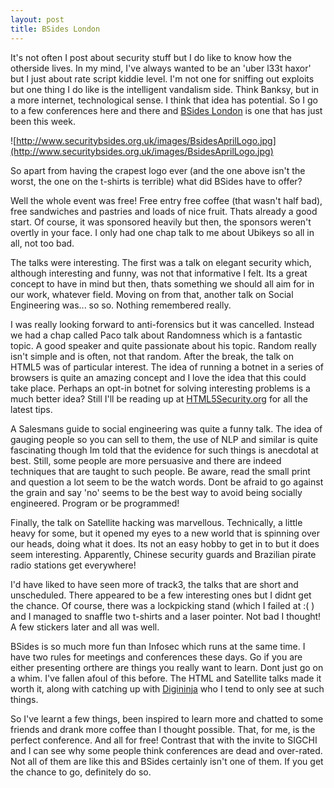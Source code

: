 ```yaml
---
layout: post
title: BSides London
---
```

It's not often I post about security stuff but I do like to know how the otherside lives. In my mind, I've always wanted to be an 'uber l33t haxor' but I just about rate script kiddie level. I'm not one for sniffing out exploits but one thing I do like is the intelligent vandalism side. Think Banksy, but in a more internet, technological sense. I think that idea has potential. So I go to a few conferences here and there and [BSides London](http://www.securitybsides.org.uk) is one that has just been this week.

![http://www.securitybsides.org.uk/images/BsidesAprilLogo.jpg](http://www.securitybsides.org.uk/images/BsidesAprilLogo.jpg)

So apart from having the crapest logo ever (and the one above isn't the worst, the one on the t-shirts is terrible) what did BSides have to offer? 

Well the whole event was free! Free entry free coffee (that wasn't half bad), free sandwiches and pastries and loads of nice fruit. Thats already a good start. Of course, it was sponsored heavily but then, the sponsors weren't overtly in your face. I only had one chap talk to me about Ubikeys so all in all, not too bad. 

The talks were interesting. The first was a talk on elegant security which, although interesting and funny, was not that informative I felt. Its a great concept to have in mind but then, thats something we should all aim for in our work, whatever field. Moving on from that, another talk on Social Engineering was... so so. Nothing remembered really.

I was really looking forward to anti-forensics but it was cancelled. Instead we had a chap called Paco talk about Randomness which is a fantastic topic. A good speaker and quite passionate about his topic. Random really isn't simple and is often, not that random. After the break, the talk on HTML5 was of particular interest. The idea of running a botnet in a series of browsers is quite an amazing concept and I love the idea that this could take place. Perhaps an opt-in botnet for solving interesting problems is a much better idea? Still I'll be reading up at [HTML5Security.org](http://www.html5security.org) for all the latest tips.

A Salesmans guide to social engineering was quite a funny talk. The idea of gauging people so you can sell to them, the use of NLP and similar is quite fascinating though Im told that the evidence for such things is anecdotal at best. Still, some people are more persuasive and there are indeed techniques that are taught to such people. Be aware, read the small print and question a lot seem to be the watch words. Dont be afraid to go against the grain and say 'no' seems to be the best way to avoid being socially engineered. Program or be programmed!

Finally, the talk on Satellite hacking was marvellous. Technically, a little heavy for some, but it opened my eyes to a new world that is spinning over our heads, doing what it does. Its not an easy hobby to get in to but it does seem interesting. Apparently, Chinese security guards and Brazilian pirate radio stations get everywhere!

I'd have liked to have seen more of track3, the talks that are short and unscheduled. There appeared to be a few interesting ones but I didnt get the chance. Of course, there was a lockpicking stand (which I failed at :( ) and I managed to snaffle two t-shirts and a laser pointer. Not bad I thought! A few stickers later and all was well.

BSides is so much more fun than Infosec which runs at the same time. I have two rules for meetings and conferences these days. Go if you are either presenting orthere are things you really want to learn. Dont just go on a whim. I've fallen afoul of this before. The HTML and Satellite talks made it worth it, along with catching up with [Digininja](http://www.digininja.org/) who I tend to only see at such things.

So I've learnt a few things, been inspired to learn more and chatted to some friends and drank more coffee than I thought possible. That, for me, is the perfect conference. And all for free! Contrast that with the invite to SIGCHI and I can see why some people think conferences are dead and over-rated. Not all of them are like this and BSides certainly isn't one of them. If you get the chance to go, definitely do so.

